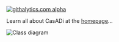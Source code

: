 [![githalytics.com alpha](https://cruel-carlota.pagodabox.com/3048371fc8fb8a61361f4536456f535c "githalytics.com")](http://githalytics.com/casadi/casadi)
<script type="text/javascript">

  var _gaq = _gaq || [];
  _gaq.push(['_setAccount', 'UA-19006862-1']);
  _gaq.push(['_trackPageview']);

  (function() {
    var ga = document.createElement('script'); ga.type = 'text/javascript'; ga.async = true;
    ga.src = ('https:' == document.location.protocol ? 'https://ssl' : 'http://www') + '.google-analytics.com/ga.js';
    var s = document.getElementsByTagName('script')[0]; s.parentNode.insertBefore(ga, s);
  })();

</script>

Learn all about CasADi at the [homepage](http://casadi.org)...

![Class diagram](http://casadi.sourceforge.net/api/html/d7/dd8/classCasADi_1_1Function__inherit__graph.png)

